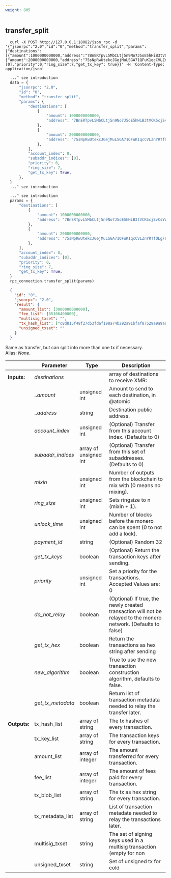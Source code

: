 ```yaml
---
weight: 805
---
```


## **transfer_split**

```shell
  curl -X POST http://127.0.0.1:18082/json_rpc -d '{"jsonrpc":"2.0","id":"0","method":"transfer_split","params":{"destinations":[{"amount":1000000000000,"address":"7BnERTpvL5MbCLtj5n9No7J5oE5hHiB3tVCK5cjSvCsYWD2WRJLFuWeKTLiXo5QJqt2ZwUaLy2Vh1Ad51K7FNgqcHgjW85o"},{"amount":2000000000000,"address":"75sNpRwUtekcJGejMuLSGA71QFuK1qcCVLZnYRTfQLgFU5nJ7xiAHtR5ihioS53KMe8pBhH61moraZHyLoG4G7fMER8xkNv"}],"account_index":0,"subaddr_indices":[0],"priority":0,"ring_size":7,"get_tx_key": true}}' -H 'Content-Type: application/json'
```
```python
  ...^ see introduction
  data = {
      "jsonrpc": "2.0",
      "id": "0",
      "method": "transfer_split",
      "params": {
          "destinations": [
              {
                  "amount": 1000000000000,
                  "address": "7BnERTpvL5MbCLtj5n9No7J5oE5hHiB3tVCK5cjSvCsYWD2WRJLFuWeKTLiXo5QJqt2ZwUaLy2Vh1Ad51K7FNgqcHgjW85o",
              },
              {
                  "amount": 2000000000000,
                  "address": "75sNpRwUtekcJGejMuLSGA71QFuK1qcCVLZnYRTfQLgFU5nJ7xiAHtR5ihioS53KMe8pBhH61moraZHyLoG4G7fMER8xkNv",
              },
          ],
          "account_index": 0,
          "subaddr_indices": [0],
          "priority": 0,
          "ring_size": 7,
          "get_tx_key": True,
      },
  }
  ...^ see introduction
```
```py
  ...^ see introduction
  params = {
      "destinations": [
          {
              "amount": 1000000000000,
              "address": "7BnERTpvL5MbCLtj5n9No7J5oE5hHiB3tVCK5cjSvCsYWD2WRJLFuWeKTLiXo5QJqt2ZwUaLy2Vh1Ad51K7FNgqcHgjW85o",
          },
          {
              "amount": 2000000000000,
              "address": "75sNpRwUtekcJGejMuLSGA71QFuK1qcCVLZnYRTfQLgFU5nJ7xiAHtR5ihioS53KMe8pBhH61moraZHyLoG4G7fMER8xkNv",
          },
      ],
      "account_index": 0,
      "subaddr_indices": [0],
      "priority": 0,
      "ring_size": 7,
      "get_tx_key": True,
  }
  rpc_connection.transfer_split(params)
```
```json
  {
    "id": "0",
    "jsonrpc": "2.0",
    "result": {
      "amount_list": [3000000000000],
      "fee_list": [85106400000],
      "multisig_txset": "",
      "tx_hash_list": ["c8d815f48f27d53fdaf198a74b292a91bfaf87529a9a9a9ee66079a890b3b58b"],
      "unsigned_txset": ""
    }
  }
```
Same as transfer, but can split into more than one tx if necessary.  
Alias: *None*.  

|             | Parameter         | Type                  | Description
| ---         | ---               | ---                   | ---
|**Inputs:**  | *destinations*    |                       | array of destinations to receive XMR:
|             | ..*amount*        | unsigned int          | Amount to send to each destination, in @atomic|units.
|             | ..*address*       | string                | Destination public address.
|             | *account_index*   | unsigned int          | (Optional) Transfer from this account index. (Defaults to 0)
|             | *subaddr_indices* | array of unsigned int | (Optional) Transfer from this set of subaddresses. (Defaults to 0)
|             | *mixin*           | unsigned int          | Number of outputs from the blockchain to mix with (0 means no mixing).
|             | *ring_size*       | unsigned int          | Sets ringsize to n (mixin + 1).
|             | *unlock_time*     | unsigned int          | Number of blocks before the monero can be spent (0 to not add a lock).
|             | *payment_id*      | string                | (Optional) Random 32|byte/64|character hex string to identify a transaction.
|             | *get_tx_keys*     | boolean               | (Optional) Return the transaction keys after sending.
|             | *priority*        | unsigned int          | Set a priority for the transactions. Accepted Values are: 0|3 for: default, unimportant, normal, elevated, priority.
|             | *do_not_relay*    | boolean               | (Optional) If true, the newly created transaction will not be relayed to the monero network. (Defaults to false)
|             | *get_tx_hex*      | boolean               | Return the transactions as hex string after sending
|             | *new_algorithm*   | boolean               | True to use the new transaction construction algorithm, defaults to false.
|             | *get_tx_metadata* | boolean               | Return list of transaction metadata needed to relay the transfer later.
|**Outputs:** | tx_hash_list      | array of string       | The tx hashes of every transaction.
|             | tx_key_list       | array of string       | The transaction keys for every transaction.
|             | amount_list       | array of integer      | The amount transferred for every transaction.
|             | fee_list          | array of integer      | The amount of fees paid for every transaction.
|             | tx_blob_list      | array of string       | The tx as hex string for every transaction.
|             | tx_metadata_list  | array of string       | List of transaction metadata needed to relay the transactions later.
|             | multisig_txset    | string                | The set of signing keys used in a multisig transaction (empty for non|multisig).
|             | unsigned_txset    | string                | Set of unsigned tx for cold|signing purposes.